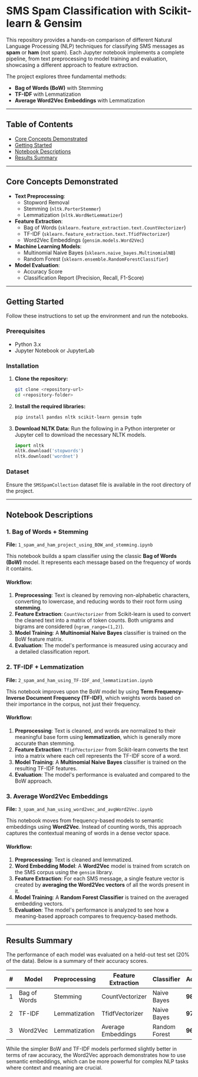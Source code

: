 # SMS Spam Classification with Scikit-learn & Gensim

This repository provides a hands-on comparison of different Natural Language Processing (NLP) techniques for classifying SMS messages as **spam** or **ham** (not spam). Each Jupyter notebook implements a complete pipeline, from text preprocessing to model training and evaluation, showcasing a different approach to feature extraction.

The project explores three fundamental methods:

  * **Bag of Words (BoW)** with Stemming
  * **TF-IDF** with Lemmatization
  * **Average Word2Vec Embeddings** with Lemmatization

-----

## Table of Contents

  - [Core Concepts Demonstrated](https://www.google.com/search?q=%23-core-concepts-demonstrated)
  - [Getting Started](https://www.google.com/search?q=%23-getting-started)
  - [Notebook Descriptions](https://www.google.com/search?q=%23-notebook-descriptions)
  - [Results Summary](https://www.google.com/search?q=%23-results-summary)

-----

## Core Concepts Demonstrated

  * **Text Preprocessing**:
      * Stopword Removal
      * Stemming (`nltk.PorterStemmer`)
      * Lemmatization (`nltk.WordNetLemmatizer`)
  * **Feature Extraction**:
      * Bag of Words (`sklearn.feature_extraction.text.CountVectorizer`)
      * TF-IDF (`sklearn.feature_extraction.text.TfidfVectorizer`)
      * Word2Vec Embeddings (`gensim.models.Word2Vec`)
  * **Machine Learning Models**:
      * Multinomial Naive Bayes (`sklearn.naive_bayes.MultinomialNB`)
      * Random Forest (`sklearn.ensemble.RandomForestClassifier`)
  * **Model Evaluation**:
      * Accuracy Score
      * Classification Report (Precision, Recall, F1-Score)

-----

## Getting Started

Follow these instructions to set up the environment and run the notebooks.

### Prerequisites

  * Python 3.x
  * Jupyter Notebook or JupyterLab

### Installation

1.  **Clone the repository:**
    ```bash
    git clone <repository-url>
    cd <repository-folder>
    ```
2.  **Install the required libraries:**
    ```bash
    pip install pandas nltk scikit-learn gensim tqdm
    ```
3.  **Download NLTK Data:**
    Run the following in a Python interpreter or Jupyter cell to download the necessary NLTK models.
    ```python
    import nltk
    nltk.download('stopwords')
    nltk.download('wordnet')
    ```

### Dataset

Ensure the `SMSSpamCollection` dataset file is available in the root directory of the project.

-----

## Notebook Descriptions

### 1\. Bag of Words + Stemming

**File:** `1_spam_and_ham_project_using_BOW_and_stemming.ipynb`

This notebook builds a spam classifier using the classic **Bag of Words (BoW)** model. It represents each message based on the frequency of words it contains.

#### Workflow:

1.  **Preprocessing**: Text is cleaned by removing non-alphabetic characters, converting to lowercase, and reducing words to their root form using **stemming**.
2.  **Feature Extraction**: `CountVectorizer` from Scikit-learn is used to convert the cleaned text into a matrix of token counts. Both unigrams and bigrams are considered (`ngram_range=(1,2)`).
3.  **Model Training**: A **Multinomial Naive Bayes** classifier is trained on the BoW feature matrix.
4.  **Evaluation**: The model's performance is measured using accuracy and a detailed classification report.

### 2\. TF-IDF + Lemmatization

**File:** `2_spam_and_ham_using_TF-IDF_and_lemmatization.ipynb`

This notebook improves upon the BoW model by using **Term Frequency-Inverse Document Frequency (TF-IDF)**, which weights words based on their importance in the corpus, not just their frequency.

#### Workflow:

1.  **Preprocessing**: Text is cleaned, and words are normalized to their meaningful base form using **lemmatization**, which is generally more accurate than stemming.
2.  **Feature Extraction**: `TfidfVectorizer` from Scikit-learn converts the text into a matrix where each cell represents the TF-IDF score of a word.
3.  **Model Training**: A **Multinomial Naive Bayes** classifier is trained on the resulting TF-IDF features.
4.  **Evaluation**: The model's performance is evaluated and compared to the BoW approach.

### 3\. Average Word2Vec Embeddings

**File:** `3_spam_and_ham_using_word2vec_and_avgWord2Vec.ipynb`

This notebook moves from frequency-based models to semantic embeddings using **Word2Vec**. Instead of counting words, this approach captures the contextual meaning of words in a dense vector space.

#### Workflow:

1.  **Preprocessing**: Text is cleaned and lemmatized.
2.  **Word Embedding Model**: A **Word2Vec** model is trained from scratch on the SMS corpus using the `gensim` library.
3.  **Feature Extraction**: For each SMS message, a single feature vector is created by **averaging the Word2Vec vectors** of all the words present in it.
4.  **Model Training**: A **Random Forest Classifier** is trained on the averaged embedding vectors.
5.  **Evaluation**: The model's performance is analyzed to see how a meaning-based approach compares to frequency-based methods.

-----

## Results Summary

The performance of each model was evaluated on a held-out test set (20% of the data). Below is a summary of their accuracy scores.

| \# | Model | Preprocessing | Feature Extraction | Classifier | Accuracy |
|---|---|---|---|---|---|
| 1 | Bag of Words | Stemming | CountVectorizer | Naive Bayes | **98.3%** |
| 2 | TF-IDF | Lemmatization | TfidfVectorizer | Naive Bayes | **97.7%** |
| 3 | Word2Vec | Lemmatization | Average Embeddings | Random Forest | **96.9%** |

While the simpler BoW and TF-IDF models performed slightly better in terms of raw accuracy, the Word2Vec approach demonstrates how to use semantic embeddings, which can be more powerful for complex NLP tasks where context and meaning are crucial.

